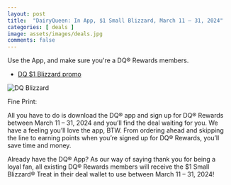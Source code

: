```yaml
---
layout: post
title:  "DairyQueen: In App, $1 Small Blizzard, March 11 – 31, 2024"
categories: [ deals ]
image: assets/images/deals.jpg
comments: false
---
```


Use the App, and make sure you're a DQ® Rewards members.

- [DQ $1 Blizzard promo](https://www.dairyqueen.com/en-ca/1-dollar-blizzard/)

![DQ Blizzard](https://dairyqueen-prod.dotcdn.io/dA/4935dea892/fileAsset/$1BlizzardDeal_CA_2880x1370.jpg)


Fine Print:

All you have to do is download the DQ® app and sign up for DQ® Rewards between March 11 – 31, 2024 and you’ll find the deal waiting for you. We have a feeling you’ll love the app, BTW. From ordering ahead and skipping the line to earning points when you’re signed up for DQ® Rewards, you’ll save time and money.

Already have the DQ® App? As our way of saying thank you for being a loyal fan, all existing DQ® Rewards members will receive the $1 Small Blizzard® Treat in their deal wallet to use between March 11 – 31, 2024!